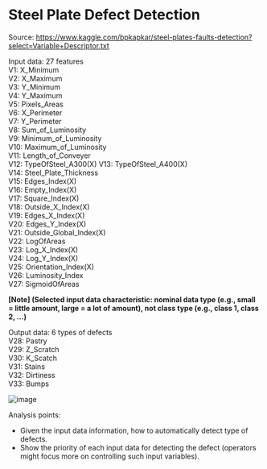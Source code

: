 # Steel Plate Defect Detection

Source: https://www.kaggle.com/bpkapkar/steel-plates-faults-detection?select=Variable+Descriptor.txt  

Input data: 27 features  
V1: X_Minimum  
V2: X_Maximum  
V3: Y_Minimum  
V4: Y_Maximum  
V5: Pixels_Areas  
V6: X_Perimeter  
V7: Y_Perimeter  
V8: Sum_of_Luminosity  
V9: Minimum_of_Luminosity  
V10: Maximum_of_Luminosity  
V11: Length_of_Conveyer  
V12: TypeOfSteel_A300(X) 
V13: TypeOfSteel_A400(X)  
V14: Steel_Plate_Thickness  
V15: Edges_Index(X)  
V16: Empty_Index(X)  
V17: Square_Index(X)  
V18: Outside_X_Index(X)  
V19: Edges_X_Index(X)  
V20: Edges_Y_Index(X)  
V21: Outside_Global_Index(X)  
V22: LogOfAreas  
V23: Log_X_Index(X)  
V24: Log_Y_Index(X)  
V25: Orientation_Index(X)   
V26: Luminosity_Index  
V27: SigmoidOfAreas  
  
**[Note] (Selected input data characteristic: nominal data type (e.g., small = little amount, large = a lot of amount), not class type (e.g., class 1, class 2, …)**

Output data: 6 types of defects  
V28: Pastry  
V29: Z_Scratch  
V30: K_Scatch  
V31: Stains  
V32: Dirtiness  
V33: Bumps

![image](https://user-images.githubusercontent.com/42261330/122784006-09e4be00-d2ed-11eb-9903-0a3b383be229.png)

Analysis points:  
- Given the input data information, how to automatically detect type of defects.  
- Show the priority of each input data for detecting the defect (operators might focus more on controlling such input variables).
